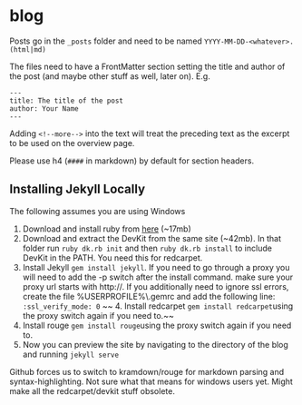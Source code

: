 # blog

Posts go in the `_posts` folder and need to be named `YYYY-MM-DD-<whatever>.(html|md)`

The files need to have a FrontMatter section setting the title and author of the post (and maybe other stuff as well, later on).
E.g.

~~~
---
title: The title of the post
author: Your Name
---
~~~

Adding `<!--more-->` into the text will treat the preceding text as the excerpt to be used on the overview page.

Please use h4 (`####` in markdown) by default for section headers.

Installing Jekyll Locally
-------------------------
The following assumes you are using Windows

 1. Download and install ruby from [here](http://rubyinstaller.org/downloads/) (~17mb)
 2. Download and extract the DevKit from the same site (~42mb). In that folder run `ruby dk.rb init` and then `ruby dk.rb install` to include DevKit in the PATH. You need this for redcarpet.
 3.  Install Jekyll `gem install jekyll`. If you need to go through a proxy you will need to add the -p switch after the install command. make sure your proxy url starts with http://. If you additionally need to ignore ssl errors, create the file %USERPROFILE%\\.gemrc and add the following line: `:ssl_verify_mode: 0`
~~ 4.  Install redcarpet `gem install redcarpet`using the proxy switch again if you need to.~~
 4.  Install rouge `gem install rouge`using the proxy switch again if you need to.
 5.  Now you can preview the site by navigating to the directory of the blog and running `jekyll serve`

 Github forces us to switch to kramdown/rouge for markdown parsing and syntax-highlighting. Not sure what that means for windows users yet. Might make all the redcarpet/devkit stuff obsolete.
